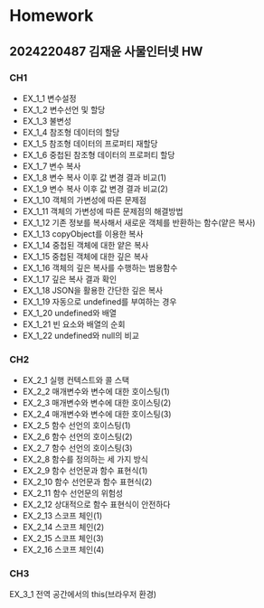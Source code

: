 # Homework 
## 2024220487 김재윤 사물인터넷 HW
### CH1
+ EX_1_1 변수설정 
+ EX_1_2 변수선언 및 할당 
+ EX_1_3 불변성
+ EX_1_4 참조형 데이터의 할당
+ EX_1_5 참조형 데이터의 프로퍼티 재할당
+ EX_1_6 중첩된 참조형 데이터의 프로퍼티 할당  
+ EX_1_7 변수 복사  
+ EX_1_8 변수 복사 이후 값 변경 결과 비교(1)  
+ EX_1_9 변수 복사 이후 값 변경 결과 비교(2)  
+ EX_1_10 객체의 가변성에 따른 문제점  
+ EX_1_11 객체의 가변성에 따른 문제점의 해결방법  
+ EX_1_12 기존 정보를 복사해서 새로운 객체를 반환하는 함수(얕은 복사) 
+ EX_1_13 copyObject를 이용한 복사  
+ EX_1_14 중첩된 객체에 대한 얕은 복사  
+ EX_1_15 중첩된 객체에 대한 깊은 복사
+ EX_1_16 객체의 깊은 복사를 수행하는 범용함수  
+ EX_1_17 깊은 복사 결과 확인
+ EX_1_18 JSON을 활용한 간단한 깊은 복사  
+ EX_1_19 자동으로 undefined를 부여하는 경우  
+ EX_1_20 undefined와 배열
+ EX_1_21 빈 요소와 배열의 순회
+ EX_1_22 undefined와 null의 비교


### CH2
+ EX_2_1 실행 컨텍스트와 콜 스택
+ EX_2_2 매개변수와 변수에 대한 호이스팅(1)  
+ EX_2_3 매개변수와 변수에 대한 호이스팅(2)
+ EX_2_4 매개변수와 변수에 대한 호이스팅(3)
+ EX_2_5 함수 선언의 호이스팅(1)  
+ EX_2_6 함수 선언의 호이스팅(2)  
+ EX_2_7 함수 선언의 호이스팅(3)  
+ EX_2_8 함수를 정의하는 세 가지 방식  
+ EX_2_9 함수 선언문과 함수 표현식(1)  
+ EX_2_10 함수 선언문과 함수 표현식(2)
+ EX_2_11 함수 선언문의 위험성 
+ EX_2_12 상대적으로 함수 표현식이 안전하다
+ EX_2_13 스코프 체인(1)  
+ EX_2_14 스코프 체인(2) 
+ EX_2_15 스코프 체인(3) 
+ EX_2_16 스코프 체인(4)


### CH3
EX_3_1 전역 공간에서의 this(브라우저 환경)  
